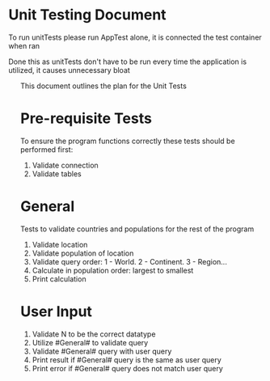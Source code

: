 <h1>Unit Testing Document</h1>  

To run unitTests please run AppTest alone, it is connected the test container when ran

Done this as unitTests don't have to be run every time the application is utilized, it causes unnecessary bloat


<ul>
This document outlines the plan for the Unit Tests

# Pre-requisite Tests #
To ensure the program functions correctly these tests should be performed first:
1. Validate connection
2. Validate tables

# General #
Tests to validate countries and populations for the rest of the program

1. Validate location 
2. Validate population of location
3. Validate query order: 1 - World. 2 - Continent. 3 - Region... 
4. Calculate in population order: largest to smallest
5. Print calculation

# User Input # 

1. Validate N to be the correct datatype
2. Utilize #General# to validate query
3. Validate #General# query with user query
4. Print result if #General# query is the same as user query
5. Print error if #General# query does not match user query

</ul>